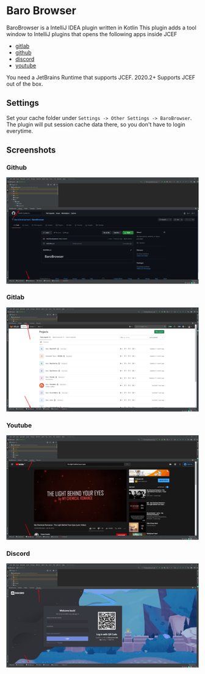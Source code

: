 # Baro Browser
BaroBrowser is a IntelliJ IDEA plugin written in Kotlin
This plugin adds a tool window to IntelliJ plugins that opens the following apps inside JCEF
- [gitlab](https://gitlab.com)
- [github](https://github.com)
- [discord](https://discord.com/app)
- [youtube](https://youtube.com)

You need a JetBrains Runtime that supports JCEF. 2020.2+ Supports JCEF out of the box.

## Settings
Set your cache folder under `Settings -> Other Settings -> BaroBrowser`.
The plugin will put session cache data there, so you don't have to login everytime. 

## Screenshots
### Github
![Github](./images/github.png)
### Gitlab
![Gitlab](./images/gitlab.png)
### Youtube
![Youtube](./images/youtube.png)
### Discord
![Discord](./images/discord.png)